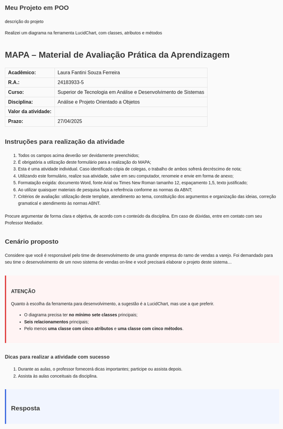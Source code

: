 ## Meu Projeto em POO

descrição do projeto

Realizei um diagrama na ferramenta LucidChart, com classes, atributos e métodos
<!DOCTYPE html>
<html lang="pt-BR">
<head>
  <meta charset="UTF-8">
  <title>MAPA – Algoritmos e Lógica de Programação</title>
  <meta name="viewport" content="width=device-width, initial-scale=1.0">
  <style>
    body{
      font-family: Arial, Helvetica, sans-serif;
      line-height: 1.6;
      margin: 0 auto;
      max-width: 900px;
      padding: 2rem;
      background:#fafafa;
      color:#222;
    }
    h1, h2, h3{
      color:#3a3a3a;
    }
    table.meta{
      width:100%;
      border-collapse: collapse;
      margin-bottom:2rem;
    }
    table.meta td{
      padding:.4rem .6rem;
      border:1px solid #ddd;
    }
    ul, ol{
      margin:0 0 1.2rem 1.2rem;
    }
    section{
      margin-bottom:2rem;
    }
    .danger{
      background:#fff4f4;
      border-left:4px solid #e03e3e;
      padding:1rem;
    }
    .answer{
      background:#f1f5ff;
      border-left:4px solid #3e6be0;
      padding:1rem;
    }
  </style>
</head>
<body>

  <h1>MAPA – Material de Avaliação Prática da Aprendizagem</h1>

  <table class="meta">
    <tr><td><strong>Acadêmico:</strong></td><td>Laura Fantini Souza Ferreira</td></tr>
    <tr><td><strong>R.A.:</strong></td><td>24183933‑5</td></tr>
    <tr><td><strong>Curso:</strong></td><td>Superior de Tecnologia em Análise e Desenvolvimento de Sistemas</td></tr>
    <tr><td><strong>Disciplina:</strong></td><td>Análise e Projeto Orientado a Objetos</td></tr>
    <tr><td><strong>Valor da atividade:</strong></td><td> </td></tr>
    <tr><td><strong>Prazo:</strong></td><td>27/04/2025</td></tr>
  </table>

  <section>
    <h2>Instruções para realização da atividade</h2>
    <ol>
      <li>Todos os campos acima deverão ser devidamente preenchidos;</li>
      <li>É obrigatória a utilização deste formulário para a realização do MAPA;</li>
      <li>Esta é uma atividade individual. Caso identificado cópia de colegas, o trabalho de ambos sofrerá decréscimo de nota;</li>
      <li>Utilizando este formulário, realize sua atividade, salve em seu computador, renomeie e envie em forma de anexo;</li>
      <li>Formatação exigida: documento Word, fonte Arial ou Times New Roman tamanho 12, espaçamento 1,5, texto justificado;</li>
      <li>Ao utilizar quaisquer materiais de pesquisa faça a referência conforme as normas da ABNT;</li>
      <li>Critérios de avaliação: utilização deste template, atendimento ao tema, constituição dos argumentos e organização das ideias, correção gramatical e atendimento às normas ABNT.</li>
    </ol>
    <p>Procure argumentar de forma clara e objetiva, de acordo com o conteúdo da disciplina. Em caso de dúvidas, entre em contato com seu Professor Mediador.</p>
  </section>

  <section>
    <h2>Cenário proposto</h2>
    <p>Considere que você é responsável pelo time de desenvolvimento de uma grande empresa do ramo de vendas a varejo. Foi demandado para seu time o desenvolvimento de um novo sistema de vendas on‑line e você precisará elaborar o projeto deste sistema…</p>
    <p><!-- todo: resto do cenário copiado --> </p>
  </section>

  <section class="danger">
    <h3>ATENÇÃO</h3>
    <p>Quanto à escolha da ferramenta para desenvolvimento, a sugestão é a LucidChart, mas use a que preferir.</p>
    <ul>
      <li>O diagrama precisa ter <strong>no mínimo sete classes</strong> principais;</li>
      <li><strong>Seis relacionamentos</strong> principais;</li>
      <li>Pelo menos <strong>uma classe com cinco atributos</strong> e <strong>uma classe com cinco métodos</strong>.</li>
    </ul>
  </section>

  <section>
    <h3>Dicas para realizar a atividade com sucesso</h3>
    <ol>
      <li>Durante as aulas, o professor fornecerá dicas importantes; participe ou assista depois.</li>
      <li>Assista às aulas conceituais da disciplina.</li>
    </ol>
  </section>

  <section class="answer">
    <h2>Resposta</h2>
    <p><!-- Coloque aqui o diagrama (imagem) ou descrição em texto/plantUML, se for entregar em HTML --></p>
  </section>

</body>
</html>
